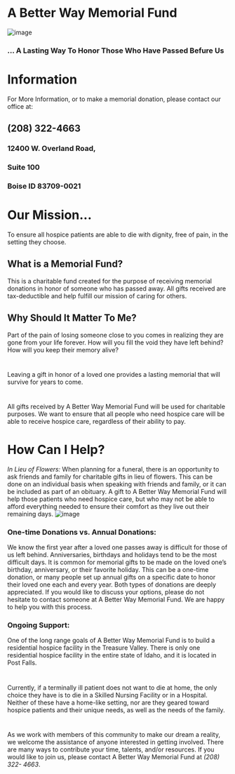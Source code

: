 # A Better Way Memorial Fund
![image](https://user-images.githubusercontent.com/102836463/161354373-0ae3d29d-03a2-4df6-ba27-9c2c85914728.png)
### ... A Lasting Way To Honor Those Who Have Passed Befure Us
# Information
For More Information, or to 
make a memorial donation, 
please contact our office at:
## (208) 322-4663
### 12400 W. Overland Road, 
### Suite 100
### Boise ID 83709-0021
# Our Mission... 
To ensure all hospice patients 
are able to die with dignity, free 
of pain, in the setting they 
choose.
## What is a Memorial Fund?
This is a charitable fund created 
for the purpose of receiving 
memorial donations in honor of 
someone who has passed 
away. All gifts received are tax-deductible and help fulfill our 
mission of caring for others.
## Why Should It Matter To Me?
Part of the pain of losing someone close to you comes in 
realizing they are gone from 
your life forever. How will you 
fill the void they have left 
behind? How will you keep their 
memory alive?
#
Leaving a gift in honor of a 
loved one provides a lasting 
memorial that will survive for 
years to come.
#
All gifts received by A Better 
Way Memorial Fund will be 
used for charitable purposes. 
We want to ensure that all 
people who need hospice care 
will be able to receive hospice 
care, regardless of their ability 
to pay.
# How Can I Help?
*In Lieu of Flowers:* When 
planning for a funeral, there is 
an opportunity to ask friends 
and family for charitable gifts in 
lieu of flowers. This can be 
done on an individual basis 
when speaking with friends and 
family, or it can be included as 
part of an obituary. A gift to A 
Better Way Memorial Fund will 
help those patients who need 
hospice care, but who may not 
be able to afford everything 
needed to ensure their comfort 
as they live out their remaining 
days.
![image](https://user-images.githubusercontent.com/102836463/161354593-a1b656c6-da2b-4468-8a63-b35a3bef869d.png)
### One-time Donations vs. Annual Donations:
We know 
the first year after a loved one 
passes away is difficult for those 
of us left behind. Anniversaries, 
birthdays and holidays tend to 
be the most difficult days.
It is common for memorial gifts to be 
made on the loved one’s 
birthday, anniversary, or their 
favorite holiday. This can be a 
one-time donation, or many 
people set up annual gifts on a 
specific date to honor their 
loved one each and every year. 
Both types of donations are 
deeply appreciated. If you 
would like to discuss your 
options, please do not hesitate 
to contact someone at A Better 
Way Memorial Fund. We are 
happy to help you with this 
process.
### Ongoing Support:
One of the 
long range goals of A Better 
Way Memorial Fund is to build a 
residential hospice facility in the 
Treasure Valley. There is only 
one residential hospice facility in 
the entire state of Idaho, and it 
is located in Post Falls. 
#
Currently, if a terminally ill 
patient does not want to die at 
home, the only choice they have 
is to die in a Skilled Nursing 
Facility or in a Hospital. Neither 
of these have a home-like 
setting, nor are they geared 
toward hospice patients and 
their unique needs, as well as 
the needs of the family.
#
As we work with members of 
this community to make our 
dream a reality, we welcome the 
assistance of anyone interested 
in getting involved. There are 
many ways to contribute your 
time, talents, and/or resources. 
If you would like to join us, 
please contact A Better Way 
Memorial Fund at *(208) 322-
4663*.
